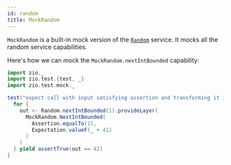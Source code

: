 ```yaml
---
id: random
title: MockRandom
---
```


`MockRandom` is a built-in mock version of the [`Random`](../../contextual/services/random.md) service. It mocks all the random service capabilities.

Here's how we can mock the `MockRandom.nextIntBounded` capability:

```scala mdoc:compile-only
import zio._
import zio.test.{test, _}
import zio.test.mock._

test("expect call with input satisfying assertion and transforming it into output") {
  for {
    out <- Random.nextIntBounded(1).provideLayer(
      MockRandom.NextIntBounded(
        Assertion.equalTo(1),
        Expectation.valueF(_ + 41)
      )
    )
  } yield assertTrue(out == 42)
}
```
